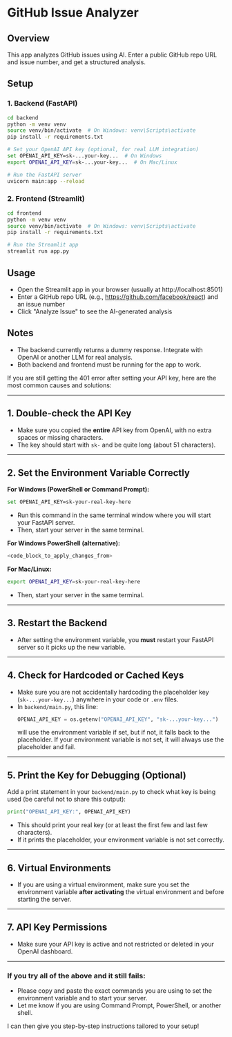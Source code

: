 # GitHub Issue Analyzer

## Overview
This app analyzes GitHub issues using AI. Enter a public GitHub repo URL and issue number, and get a structured analysis.

## Setup

### 1. Backend (FastAPI)

```bash
cd backend
python -m venv venv
source venv/bin/activate  # On Windows: venv\Scripts\activate
pip install -r requirements.txt

# Set your OpenAI API key (optional, for real LLM integration)
set OPENAI_API_KEY=sk-...your-key...  # On Windows
export OPENAI_API_KEY=sk-...your-key...  # On Mac/Linux

# Run the FastAPI server
uvicorn main:app --reload
```

### 2. Frontend (Streamlit)

```bash
cd frontend
python -m venv venv
source venv/bin/activate  # On Windows: venv\Scripts\activate
pip install -r requirements.txt

# Run the Streamlit app
streamlit run app.py
```

## Usage
- Open the Streamlit app in your browser (usually at http://localhost:8501)
- Enter a GitHub repo URL (e.g., https://github.com/facebook/react) and an issue number
- Click "Analyze Issue" to see the AI-generated analysis

## Notes
- The backend currently returns a dummy response. Integrate with OpenAI or another LLM for real analysis.
- Both backend and frontend must be running for the app to work. 

If you are still getting the 401 error after setting your API key, here are the most common causes and solutions:

---

## 1. Double-check the API Key

- Make sure you copied the **entire** API key from OpenAI, with no extra spaces or missing characters.
- The key should start with `sk-` and be quite long (about 51 characters).

---

## 2. Set the Environment Variable Correctly

**For Windows (PowerShell or Command Prompt):**
```sh
set OPENAI_API_KEY=sk-your-real-key-here
```
- Run this command in the same terminal window where you will start your FastAPI server.
- Then, start your server in the same terminal.

**For Windows PowerShell (alternative):**
```sh
<code_block_to_apply_changes_from>
```

**For Mac/Linux:**
```sh
export OPENAI_API_KEY=sk-your-real-key-here
```
- Then, start your server in the same terminal.

---

## 3. Restart the Backend

- After setting the environment variable, you **must** restart your FastAPI server so it picks up the new variable.

---

## 4. Check for Hardcoded or Cached Keys

- Make sure you are not accidentally hardcoding the placeholder key (`sk-...your-key...`) anywhere in your code or `.env` files.
- In `backend/main.py`, this line:
  ```python
  OPENAI_API_KEY = os.getenv("OPENAI_API_KEY", "sk-...your-key...")
  ```
  will use the environment variable if set, but if not, it falls back to the placeholder. If your environment variable is not set, it will always use the placeholder and fail.

---

## 5. Print the Key for Debugging (Optional)

Add a print statement in your `backend/main.py` to check what key is being used (be careful not to share this output):

```python
print("OPENAI_API_KEY:", OPENAI_API_KEY)
```
- This should print your real key (or at least the first few and last few characters).
- If it prints the placeholder, your environment variable is not set correctly.

---

## 6. Virtual Environments

- If you are using a virtual environment, make sure you set the environment variable **after activating** the virtual environment and before starting the server.

---

## 7. API Key Permissions

- Make sure your API key is active and not restricted or deleted in your OpenAI dashboard.

---

### If you try all of the above and it still fails:

- Please copy and paste the exact commands you are using to set the environment variable and to start your server.
- Let me know if you are using Command Prompt, PowerShell, or another shell.

I can then give you step-by-step instructions tailored to your setup! 